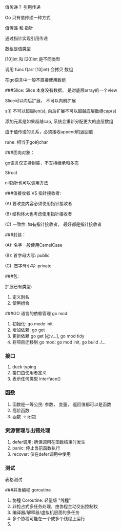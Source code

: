 值传递？ 引用传递

Go 只有值传递一种方式

值传递 和 指针

通过指针实现引用传递

数组是值类型

[10]int 和 [20]int 是不同类型

调用 func f(arr [10]int) 会拷贝 数组

在go语言中一般不直接使用数组

###Slice:
Slice 本身没有数据， 是对底层array的一个view

Slice可以向后扩展， 不可以向前扩展

s[i] 不可以超越len(s), 向后扩展不可以超越底层数组cap(s)

添加元素是如果超越cap, 系统会重新分配更大的底层数组

由于值传递的关系，必须接收append的返回值

rune: 相当于go的char

###面向对象：

go语言仅支持封装，不支持继承和多态

Struct

nil指针也可以调用方法

###值接收者 VS 指针接收者:

(A) 要改变内容必须使用指针接收者

(B) 结构体大也考虑使用指针接收者

(C) 一致性: 如有指针接收者， 最好都是指针接收者

###封装：

(A): 名字一般使用CamelCase

(B): 首字母大写: public

(C): 首字母小写: private

###包:

扩展已有类型:

1. 定义别名
2. 使用组合

###GO 语言的依赖管理
go mod
1. 初始化: go mode init
2. 增加依赖: go get
3. 更新依赖 go get [@v...], go mod tidy
4. 将项目迁移到 go mod: go mod init, go build ./...

### 接口
1. duck typing
2. 接口由使用者定义
3. 表示任何类型 interface{}

### 函数
1. 函数是一等公民: 参数， 变量， 返回值都可以是函数
2. 高阶函数
3. 函数 -> 闭包

### 资源管理与出错处理
1. defer调用: 确保调用在函数结束时发生
2. panic: 停止当前函数执行
3. recover: 仅在defer调用中使用

### 测试
表格测试

###并发编程 goroutine
1. 协程 Coroutine: 轻量级 "线程"
2. 非抢占式多任务处理，由协程主动交出控制权
3. 编译器/解释器/虚拟机层面的多任务
4. 多个协程可能在一个或多个线程上运行
5. 






